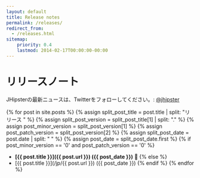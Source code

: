```yaml
---
layout: default
title: Release notes
permalink: /releases/
redirect_from:
  - /releases.html
sitemap:
    priority: 0.4
    lastmod: 2014-02-17T00:00:00-00:00
---
```


# <i class="fa fa-file-text-o"></i> リリースノート

JHipsterの最新ニュースは、Twitterをフォローしてください。: [@jhipster](https://twitter.com/jhipster)

{% for post in site.posts %}
  {% assign split_post_title = post.title | split: "リリース " %}
  {% assign split_post_version = split_post_title[1] | split: "." %}
  {% assign post_minor_version = split_post_version[1] %}
  {% assign post_patch_version = split_post_version[2] %}
  {% assign split_post_date = post.date | split: " " %}
  {% assign post_date = split_post_date.first %}
  {% if post_minor_version == '0' and post_patch_version == '0' %}
  *   **[{{ post.title }}]({{ post.url }}) ({{ post_date }})** :rocket:
  {% else %}
  *   [{{ post.title }}](/jp/{{ post.url }}) ({{ post_date }})
  {% endif %}
{% endfor %}
